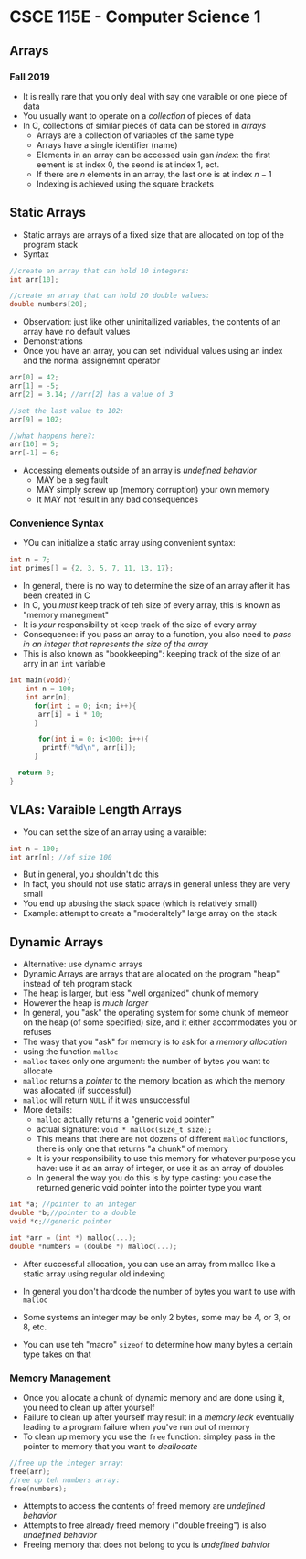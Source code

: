 # CSCE 115E - Computer Science 1
## Arrays
### Fall 2019

* It is really rare that you only deal with say one varaible or one piece of data
* You usually want to operate on a *collection* of pieces of data
* In C, collections of similar pieces of data can be stored in *arrays*
  - Arrays are a collection of variables of the same type
  - Arrays have a single identifier (name)
  - Elements in an array can be accessed usin gan *index*: the first eement is at index 0, the seond is at index 1, ect.
  - If there are $n$ elements in an array, the last one is at index $n-1$
  - Indexing is achieved using the square brackets

## Static Arrays

* Static arrays are arrays of a fixed size that are allocated on top of the program stack
* Syntax

```c
//create an array that can hold 10 integers:
int arr[10];

//create an array that can hold 20 double values:
double numbers[20];
```
* Observation: just like other uninitailized variables, the contents of an array have no default values
* Demonstrations
* Once you have an array, you can set individual values using an index and the normal assignemnt operator

```c
arr[0] = 42;
arr[1] = -5;
arr[2] = 3.14; //arr[2] has a value of 3

//set the last value to 102:
arr[9] = 102;

//what happens here?:
arr[10] = 5;
arr[-1] = 6;
```

* Accessing elements outside of an array is *undefined behavior*
  - MAY be a seg fault
  - MAY simply screw up (memory corruption) your own memory
  - It MAY not result in any bad consequences

### Convenience Syntax

* YOu can initialize a static array using convenient syntax:

```c
int n = 7;
int primes[] = {2, 3, 5, 7, 11, 13, 17};
```

* In general, there is no way to determine the size of an array after it has been created in C
* In C, you *must* keep track of teh size of every array, this is known as "memory manegment"
* It is *your* responsibility ot keep track of the size of every array
* Consequence: if you pass an array to a function, you also need to *pass in an integer that represents the size of the array*
* This is also known as "bookkeeping": keeping track of the size of an arry in an `int` variable
```c
int main(void){
    int n = 100;
    int arr[n];
      for(int i = 0; i<n; i++){
       arr[i] = i * 10;
      }

       for(int i = 0; i<100; i++){
        printf("%d\n", arr[i]);
      }

  return 0;
}
```

## VLAs: Varaible Length Arrays

* You can set the size of an array using a varaible:
```c
int n = 100;
int arr[n]; //of size 100
```

* But in general, you shouldn't do this
* In fact, you should not use static arrays in general unless they are very small
* You end up abusing the stack space (which is relatively small)
* Example: attempt to create a "moderaltely" large array on the stack

## Dynamic Arrays

* Alternative: use dynamic arrays
* Dynamic Arrays are arrays that are allocated on the program "heap" instead of teh program stack
* The heap is larger, but less "well organized" chunk of memory
* However the heap is *much larger*
* In general, you "ask" the operating system for some chunk of memeor on the heap (of some specified) size, and it either accommodates you or refuses
* The wasy that you "ask" for memory is to ask for a *memory allocation*
* using the function `malloc`
* `malloc` takes only one argument: the number of bytes you want to allocate
* `malloc` returns a *pointer* to the memory location as which the memory was allocated (if successful)
* `malloc` will return `NULL` if it was unsuccessful
* More details:
  - `malloc` actually returns a "generic `void` pointer"
  - actual signature: `void * malloc(size_t size);`
  - This means that there are not dozens of different `malloc` functions, there is only one that returns "a chunk" of memory
  - It is your responsibility to use this memory for whatever purpose you have: use it as an array of integer, or use it as an array of doubles
  - In general the way you do this is by type casting: you case the returned generic void pointer into the pointer type you want

```c
int *a; //pointer to an integer
double *b;//pointer to a double
void *c;//generic pointer

int *arr = (int *) malloc(...);
double *numbers = (doulbe *) malloc(...);
```
* After successful allocation, you can use an array from malloc like a static array using regular old indexing

* In general you don't hardcode the number of bytes you want to use with `malloc`
* Some systems an integer may be only 2 bytes, some may be 4, or 3, or 8, etc.
* You can use teh "macro" `sizeof` to determine how many bytes a certain type takes on that

### Memory Management

* Once you allocate a chunk of dynamic memory and are done using it, you need to clean up after yourself
* Failure to clean up after yourself may result in a *memory leak* eventually leading to a program failure when you've run out of memory
* To clean up memory you use the `free` function: simpley pass in the pointer to memory that you want to *deallocate*

```c
//free up the integer array:
free(arr);
//ree up teh numbers array:
free(numbers);
```

* Attempts to access the contents of freed memory are *undefined behavior*
* Attempts to free already freed memory ("double freeing") is also *undefined behavior*
* Freeing memory that does not belong to you is *undefined bahvior*
